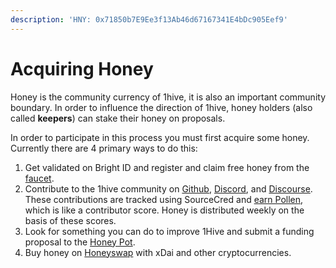 ```yaml
---
description: 'HNY: 0x71850b7E9Ee3f13Ab46d67167341E4bDc905Eef9'
---
```


# Acquiring Honey

Honey is the community currency of 1hive, it is also an important community boundary. In order to influence the direction of 1hive, honey holders \(also called **keepers**\) can stake their honey on proposals.

In order to participate in this process you must first acquire some honey. Currently there are 4 primary ways to do this:

1. Get validated on Bright ID and register and claim free honey from the [faucet](https://faucet.1hive.org/#/). 
2. Contribute to the 1hive community on [Github](https://github.com/1Hive), [Discord](https://discord.gg/SRYMKh3C4W), and [Discourse](https://forum.1hive.org/). These contributions are tracked using SourceCred and [earn Pollen](how-can-you-contribute/earn-pollen.md), which is like a contributor score. Honey is distributed weekly on the basis of these scores. 
3. Look for something you can do to improve 1Hive and submit a funding proposal to the [Honey Pot](../projects/honey-pot/). 
4. Buy honey on [Honeyswap](https://honeyswap.org/#/swap) with xDai and other cryptocurrencies.

